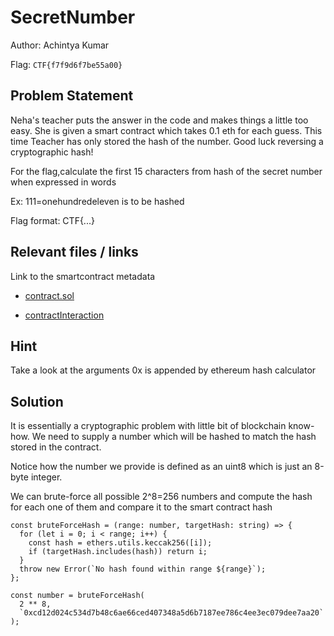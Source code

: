 # SecretNumber

Author: Achintya Kumar

Flag: `CTF{f7f9d6f7be55a00}`

## Problem Statement

Neha's teacher puts the answer in the code and makes things a little too easy.
She is given a smart contract which takes 0.1 eth for each guess.
This time Teacher has only stored the hash of the number. Good luck reversing a cryptographic hash!

For the flag,calculate the first 15 characters from hash of the secret number when expressed in words

Ex: 111=onehundredeleven is to be hashed

Flag format: CTF{...}

## Relevant files / links

Link to the smartcontract metadata 
- [contract.sol](https://bafybeie7tsbyzkuvsbpskmm2fm55rhbbkkixghcmmvvudywpgyr3zib2ui.ipfs.dweb.link/)

- [contractInteraction](https://ropsten.etherscan.io/address/0xc4e02bf49a7d07315660557130fca0061106a55e)

## Hint

Take a look at the arguments
0x is appended by ethereum hash calculator

## Solution

It is essentially a cryptographic problem with little bit of blockchain know-how. We need to supply a number which will be hashed to match the hash stored in the contract.

Notice how the number we provide is defined as an uint8 which is just an 8-byte integer. 

We can brute-force all possible 2^8=256 numbers and compute the hash for each one of them and compare it to the smart contract hash

```
const bruteForceHash = (range: number, targetHash: string) => {
  for (let i = 0; i < range; i++) {
    const hash = ethers.utils.keccak256([i]);
    if (targetHash.includes(hash)) return i;
  }
  throw new Error(`No hash found within range ${range}`);
};

const number = bruteForceHash(
  2 ** 8,
  `0xcd12d024c534d7b48c6ae66ced407348a5d6b7187ee786c4ee3ec079dee7aa20`
);
```